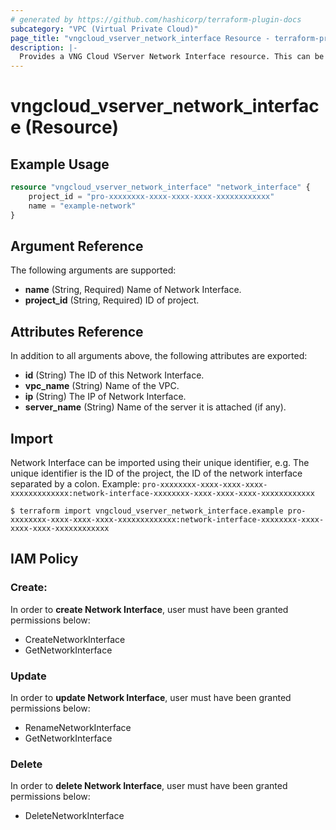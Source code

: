 ```yaml
---
# generated by https://github.com/hashicorp/terraform-plugin-docs
subcategory: "VPC (Virtual Private Cloud)"
page_title: "vngcloud_vserver_network_interface Resource - terraform-provider-vngcloud"
description: |-
  Provides a VNG Cloud VServer Network Interface resource. This can be used to import, create, modify, and delete.
---
```


# vngcloud_vserver_network_interface (Resource)



## Example Usage

```terraform
resource "vngcloud_vserver_network_interface" "network_interface" {
    project_id = "pro-xxxxxxxx-xxxx-xxxx-xxxx-xxxxxxxxxxxx"
    name = "example-network"
}
```

## Argument Reference

The following arguments are supported:

- **name** (String, Required) Name of Network Interface.
- **project_id** (String, Required) ID of project.

## Attributes Reference

In addition to all arguments above, the following attributes are exported:
- **id** (String) The ID of this Network Interface.
- **vpc_name** (String) Name of the VPC.
- **ip** (String) The IP of Network Interface.
- **server_name** (String) Name of the server it is attached (if any).

## Import

Network Interface can be imported using their unique identifier, e.g.
The unique identifier is the ID of the project, the ID of the network interface separated by a colon.
Example: `pro-xxxxxxxx-xxxx-xxxx-xxxx-xxxxxxxxxxxxx:network-interface-xxxxxxxx-xxxx-xxxx-xxxx-xxxxxxxxxxxx`
```
$ terraform import vngcloud_vserver_network_interface.example pro-xxxxxxxx-xxxx-xxxx-xxxx-xxxxxxxxxxxxx:network-interface-xxxxxxxx-xxxx-xxxx-xxxx-xxxxxxxxxxxx
```

## IAM Policy
### Create:
In order to **create Network Interface**, user must have been granted permissions below:
- CreateNetworkInterface
- GetNetworkInterface

### Update
In order to **update Network Interface**, user must have been granted permissions below:
- RenameNetworkInterface
- GetNetworkInterface

### Delete
In order to **delete Network Interface**, user must have been granted permissions below:
- DeleteNetworkInterface